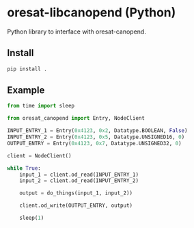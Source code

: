# oresat-libcanopend (Python)

Python library to interface with oresat-canopend.

## Install

```bash
pip install .
```

## Example

```python
from time import sleep

from oresat_canopend import Entry, NodeClient

INPUT_ENTRY_1 = Entry(0x4123, 0x2, Datatype.BOOLEAN, False)
INPUT_ENTRY_2 = Entry(0x4123, 0x5, Datatype.UNSIGNED16, 0)
OUTPUT_ENTRY = Entry(0x4123, 0x7, Datatype.UNSIGNED32, 0)

client = NodeClient()

while True:
    input_1 = client.od_read(INPUT_ENTRY_1)
    input_2 = client.od_read(INPUT_ENTRY_2)

    output = do_things(input_1, input_2))

    client.od_write(OUTPUT_ENTRY, output)

    sleep(1)
```
